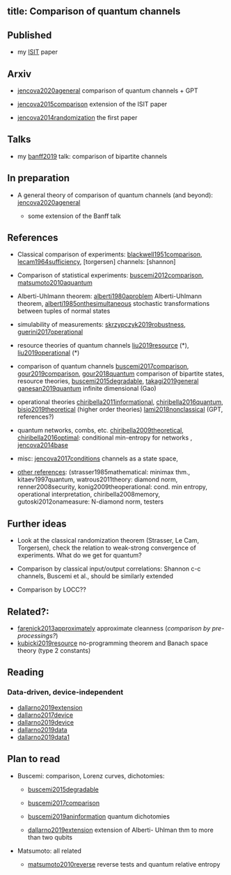 title: Comparison of quantum channels
---
## Published

* my [ISIT](jencova2016isit) paper

## Arxiv


* [jencova2020ageneral](jencova2020ageneral) comparison of quantum channels + GPT

*  [jencova2015comparison](jencova2015comparison) extension of the ISIT paper
* [jencova2014randomization](jencova2014randomization) the first paper


## Talks

* my [banff2019](PROJECT_comparison/banff2019.pdf) talk: comparison of bipartite channels

## In preparation

* A general theory of comparison of quantum channels (and beyond): 
[jencova2020ageneral](jencova2020ageneral)


    * some extension  of the Banff talk


## References

* Classical comparison of experiments: [blackwell1951comparison](blackwell1951comparison),  [lecam1964sufficiency](lecam1964sufficiency), [torgersen] 
  channels: [shannon]

* Comparison of statistical experiments: [buscemi2012comparison](buscemi2012comparison), [matsumoto2010aquantum](matsumoto2010aquantum)

* Alberti-Uhlmann theorem: [alberti1980aproblem](alberti1980aproblem) Alberti-Uhlmann theorem, [alberti1985onthesimultaneous](alberti1985onthesimultaneous) stochastic transformations between tuples of normal states



* simulability of measurements: [skrzypczyk2019robustness](skrzypczyk2019robustness),
[guerini2017operational](guerini2017operational)

* resource theories of quantum channels [liu2019resource](liu2019resource) (\*), [liu2019operational](liu2019operational) (\*)

* comparison of quantum channels   [buscemi2017comparison](buscemi2017comparison),
[gour2019comparison](gour2019comparison), [gour2018quantum](gour2018quantum) comparison of bipartite states, resource theories, [buscemi2015degradable](buscemi2015degradable), [takagi2019general](takagi2019general)
[ganesan2019quantum](ganesan2019quantum) infinite dimensional (Gao)

* operational theories [chiribella2011informational](chiribella2011informational), [chiribella2016quantum](chiribella2016quantum), [bisio2019theoretical](bisio2019theoretical) (higher order theories)
[lami2018nonclassical](lami2018nonclassical) (GPT, references?)

* quantum networks, combs, etc. [chiribella2009theoretical](chiribella2009theoretical), [chiribella2016optimal](chiribella2016optimal): conditional min-entropy for networks
, [jencova2014base](jencova2014base)



* misc: [jencova2017conditions](jencova2017conditions) channels as a state space,
   


* [other references](BIBs): (strasser1985mathematical: minimax thm., kitaev1997quantum, watrous2011theory: diamond norm,
  renner2008security, konig2009theoperational: cond. min entropy, operational interpretation, chiribella2008memory, gutoski2012onameasure: N-diamond norm, testers



## Further ideas

* Look at the classical randomization theorem (Strasser, Le Cam, Torgersen), check the relation to weak-strong
  convergence of experiments. What do we get for quantum?


* Comparison by classical input/output correlations: Shannon c-c channels, Buscemi et al., should be similarly extended

* Comparison by LOCC??

## Related?: 
 
* [farenick2013approximately](farenick2013approximately) approximate cleanness (*comparison by pre-processings?*)
* [kubicki2019resource](kubicki2019resource) no-programming theorem and Banach space theory (type 2 constants)


## Reading

### Data-driven, device-independent


* [dallarno2019extension](dallarno2019extension) 
* [dallarno2017device](dallarno2017device)
* [dallarno2019device](dallarno2019device)
* [dallarno2019data](dallarno2019data)
* [dallarno2019data1](dallarno2019data1)



## Plan to read

* Buscemi:  comparison, Lorenz curves, dichotomies:
    *  [buscemi2015degradable](buscemi2015degradable)

    * [buscemi2017comparison](buscemi2017comparison)
    
    * [buscemi2019aninformation](buscemi2019aninformation) quantum dichotomies

    * [dallarno2019extension](dallarno2019extension) extension of Alberti- Uhlman thm to more than two qubits

    



* Matsumoto: all related
    * [matsumoto2010reverse](matsumoto2010reverse) reverse tests and quantum relative entropy






